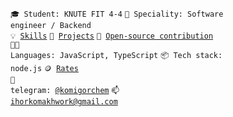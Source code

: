 <code>🎓 Student: KNUTE FIT 4-4</code>
<code>👷 Speciality: Software engineer / Backend</code><br>
<code>💡 [Skills](SKILLS.md)</code>
<code>🧻 [Projects](PROJECTS.md)</code>
<code>👀 [Open-source contribution](CONTRIBUTION.md)</code><br>
<code>🧑‍💻 Languages: JavaScript, TypeScript</code>
<code>📦 Tech stack: node.js</code>
<code>🪙 [Rates](RATES.md)</code><br>
<code>💬 telegram: [@komigorchem](https://telegram.me/@komigorchem)</code>
<code>📫 [ihorkomakhwork@gmail.com](mailto:ihorkomakhwork@gmail.com)</code>
